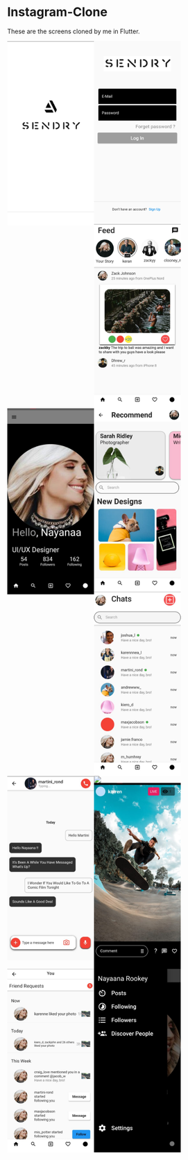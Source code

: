 # Instagram-Clone 

These are the screens cloned by me in Flutter.


<img align="left" src="https://github.com/adi-code22/Instagram-Clone/blob/main/files%20clone/splash.jpeg?raw=true" width="200" />

<img align="left" src="https://github.com/adi-code22/Instagram-Clone/blob/main/files%20clone/login.jpeg?raw=true" width="200" />

<img align="left" src="https://github.com/adi-code22/Instagram-Clone/blob/main/files%20clone/feed.jpeg?raw=true" width="200" />

<img align="left" src="https://github.com/adi-code22/Instagram-Clone/blob/main/files%20clone/profile.jpeg?raw=true" width="200" />

<img align="left" src="https://github.com/adi-code22/Instagram-Clone/blob/main/files%20clone/search.jpeg?raw=true" width="200" />

<img align="left" src="https://github.com/adi-code22/Instagram-Clone/blob/main/files%20clone/chats.jpeg?raw=true" width="200" />

<img align="left" src="https://github.com/adi-code22/Instagram-Clone/blob/main/files%20clone/pchat.jpeg?raw=true" width="200" />

<img align="left" src="https://github.com/adi-code22/Instagram-Clone/blob/main/files%20clone/camera.jpeg?raw=true" width="200" />

<img align="left" src="https://github.com/adi-code22/Instagram-Clone/blob/main/files%20clone/story.jpeg?raw=true" width="200" />

<img align="left" src="https://github.com/adi-code22/Instagram-Clone/blob/main/files%20clone/notif.jpeg?raw=true" width="200" />

<img align="left" src="https://github.com/adi-code22/Instagram-Clone/blob/main/files%20clone/profileside.jpeg?raw=true" width="200" />
